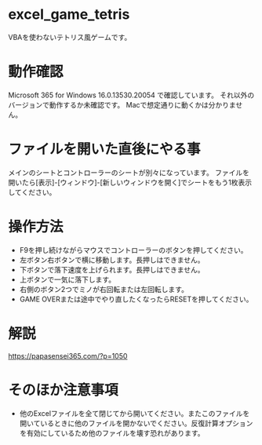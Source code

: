 # excel_game_tetris
VBAを使わないテトリス風ゲームです。

# 動作確認
Microsoft 365 for Windows 16.0.13530.20054 で確認しています。
それ以外のバージョンで動作するか未確認です。
Macで想定通りに動くかは分かりません。

# ファイルを開いた直後にやる事
メインのシートとコントローラーのシートが別々になっています。
ファイルを開いたら[表示]-[ウィンドウ]-[新しいウィンドウを開く]でシートをもう1枚表示してください。

# 操作方法
- F9を押し続けながらマウスでコントローラーのボタンを押してください。
- 左ボタン右ボタンで横に移動します。長押しはできません。
- 下ボタンで落下速度を上げられます。長押しはできません。
- 上ボタンで一気に落下します。
- 右側のボタン2つでミノが右回転または左回転します。
- GAME OVERまたは途中でやり直したくなったらRESETを押してください。

# 解説
https://papasensei365.com/?p=1050

# そのほか注意事項
- 他のExcelファイルを全て閉じてから開いてください。またこのファイルを開いているときに他のファイルを開かないでください。反復計算オプションを有効にしているため他のファイルを壊す恐れがあります。

